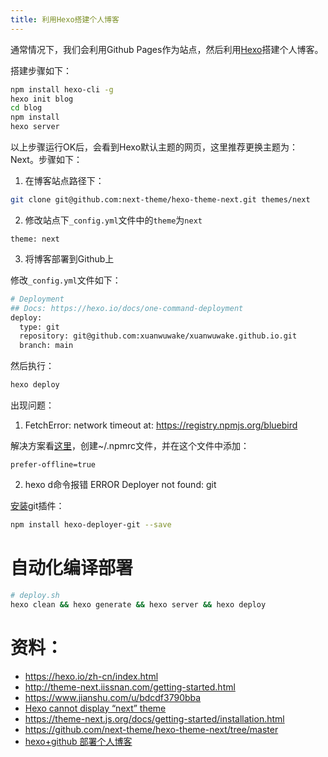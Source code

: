 ```yaml
---
title: 利用Hexo搭建个人博客
---
```


通常情况下，我们会利用Github Pages作为站点，然后利用[Hexo](https://hexo.io/zh-cn/index.html)搭建个人博客。

搭建步骤如下：

```bash
npm install hexo-cli -g
hexo init blog
cd blog
npm install
hexo server
```

以上步骤运行OK后，会看到Hexo默认主题的网页，这里推荐更换主题为：Next。步骤如下：

1. 在博客站点路径下：
```bash
git clone git@github.com:next-theme/hexo-theme-next.git themes/next
```
2. 修改站点下`_config.yml`文件中的`theme`为`next`
```
theme: next
```
3. 将博客部署到Github上

修改`_config.yml`文件如下：

```bash
# Deployment
## Docs: https://hexo.io/docs/one-command-deployment
deploy:
  type: git
  repository: git@github.com:xuanwuwake/xuanwuwake.github.io.git
  branch: main
```

然后执行：

```bash
hexo deploy
```

出现问题：

1. FetchError: network timeout at: https://registry.npmjs.org/bluebird

解决方案看[这里](https://stackoverflow.com/questions/61378672/npm-err-response-timeout-while-trying-to-fetch-https-registry-npmjs-org-react)，创建~/.npmrc文件，并在这个文件中添加：

```
prefer-offline=true
```

2. hexo d命令报错 ERROR Deployer not found: git

[安装](https://blog.csdn.net/qq_21808961/article/details/84476504)git插件：
```bash
npm install hexo-deployer-git --save
```

# 自动化编译部署

```bash
# deploy.sh
hexo clean && hexo generate && hexo server && hexo deploy
```
# 资料：

- https://hexo.io/zh-cn/index.html
- http://theme-next.iissnan.com/getting-started.html
- https://www.jianshu.com/u/bdcdf3790bba
- [Hexo cannot display “next” theme](https://stackoverflow.com/questions/63405693/hexo-cannot-display-next-theme)
- https://theme-next.js.org/docs/getting-started/installation.html
- https://github.com/next-theme/hexo-theme-next/tree/master
- [hexo+github 部署个人博客](https://www.jianshu.com/p/4d359d9777a0?utm_campaign=maleskine&utm_content=note&utm_medium=seo_notes&utm_source=recommendation)
